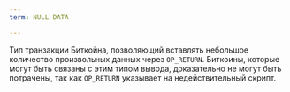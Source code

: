 ```yaml
---
term: NULL DATA

---
```

Тип транзакции Биткойна, позволяющий вставлять небольшое количество произвольных данных через `OP_RETURN`. Биткоины, которые могут быть связаны с этим типом вывода, доказательно не могут быть потрачены, так как `OP_RETURN` указывает на недействительный скрипт.